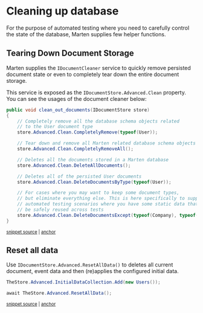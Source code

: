 # Cleaning up database

For the purpose of automated testing where you need to carefully control the state of the database, Marten supplies few helper functions.

## Tearing Down Document Storage

Marten supplies the `IDocumentCleaner` service to quickly remove persisted document state or even to completely tear down the entire document storage.

This service is exposed as the `IDocumentStore.Advanced.Clean` property. You can see the usages of the document cleaner below:

<!-- snippet: sample_clean_out_documents -->
<a id='snippet-sample_clean_out_documents'></a>
```cs
public void clean_out_documents(IDocumentStore store)
{
    // Completely remove all the database schema objects related
    // to the User document type
    store.Advanced.Clean.CompletelyRemove(typeof(User));

    // Tear down and remove all Marten related database schema objects
    store.Advanced.Clean.CompletelyRemoveAll();

    // Deletes all the documents stored in a Marten database
    store.Advanced.Clean.DeleteAllDocuments();

    // Deletes all of the persisted User documents
    store.Advanced.Clean.DeleteDocumentsByType(typeof(User));

    // For cases where you may want to keep some document types,
    // but eliminate everything else. This is here specifically to support
    // automated testing scenarios where you have some static data that can
    // be safely reused across tests
    store.Advanced.Clean.DeleteDocumentsExcept(typeof(Company), typeof(User));
}
```
<sup><a href='https://github.com/JasperFx/marten/blob/master/src/Marten.Testing/Examples/DocumentCleanerExamples.cs#L7-L30' title='Snippet source file'>snippet source</a> | <a href='#snippet-sample_clean_out_documents' title='Start of snippet'>anchor</a></sup>
<!-- endSnippet -->

## Reset all data

Use `IDocumentStore.Advanced.ResetAllData()` to deletes all current document, event data and then (re)applies the configured initial data.

<!-- snippet: sample_reset_all_data -->
<a id='snippet-sample_reset_all_data'></a>
```cs
TheStore.Advanced.InitialDataCollection.Add(new Users());

await TheStore.Advanced.ResetAllData();
```
<sup><a href='https://github.com/JasperFx/marten/blob/master/src/DocumentDbTests/SessionMechanics/reset_all_data_usage.cs#L45-L49' title='Snippet source file'>snippet source</a> | <a href='#snippet-sample_reset_all_data' title='Start of snippet'>anchor</a></sup>
<!-- endSnippet -->
